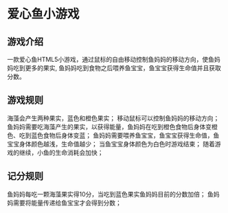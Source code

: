 # 爱心鱼小游戏
## 游戏介绍

一款爱心鱼HTML5小游戏，通过鼠标的自由移动控制鱼妈妈的移动方向，使鱼妈妈吃到更多的果实, 鱼妈妈吃到食物之后喂养鱼宝宝，鱼宝宝获得生命值并且获取分数。

## 游戏规则

海藻会产生两种果实，蓝色和橙色果实；
移动鼠标可以控制鱼妈妈的移动方向；
鱼妈妈需要吃海藻产生的果实，以获得能量，鱼妈妈在吃到橙色食物后身体变橙色、吃到蓝色食物后身体变蓝；
鱼妈妈需要喂养鱼宝宝，鱼宝宝获得生命值，鱼宝宝身体颜色越浅，生命值越少；
当鱼宝宝身体颜色为白色时游戏结束；
随着游戏的继续，小鱼的生命消耗会加快；

## 记分规则

鱼妈妈每吃一颗海藻果实得10分，当吃到蓝色果实鱼妈妈目前的分数加倍；
鱼妈妈需要将能量传递给鱼宝宝才会得到分数；
